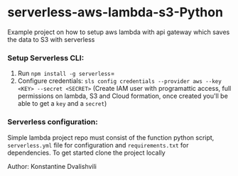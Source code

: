 # serverless-aws-lambda-s3-Python

Example project on how to setup aws lambda with api gateway which saves the data to S3 with serverless

### Setup Serverless CLI:
1. Run `npm install -g serverless`=
2. Configure credentials: `sls config credentials --provider aws --key <KEY> --secret <SECRET>` (Create IAM user with programattic access, full permissions on lambda, S3 and Cloud formation, once created you'll be able to get a `key` and a `secret`)

### Serverless configuration:
Simple lambda project repo must consist of the function python script, `serverless.yml` file for configuration and `requirements.txt` for dependencies. 
To get started clone the project locally

Author: Konstantine Dvalishvili
